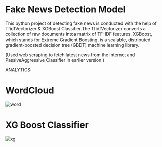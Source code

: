  # Fake News Detection Model
This python project of detecting fake news is conducted with the help of TfidfVectorizer & XGBoost Classifier.The TfidfVectorizer converts a collection of raw documents intoa matrix of TF-IDF features. XGBoost, which stands for Extreme Gradient Boosting, is a scalable, distributed gradient-boosted decision tree (GBDT)
machine learning library.

(Used web scraping to fetch latest news from the internet and PassiveAggressive Classifier in earlier version.)
 
 ANALYTICS:

# WordCloud
![word](https://github.com/Gayatri-Shahane/Fake_News_Detection/assets/88731432/68edebcc-77d5-43da-90a6-feecd4ec2969)

# XG Boost Classifier
![xg](https://github.com/Gayatri-Shahane/Fake_News_Detection/assets/88731432/5582c41b-2788-4a63-b86e-91dd21b0041e)

